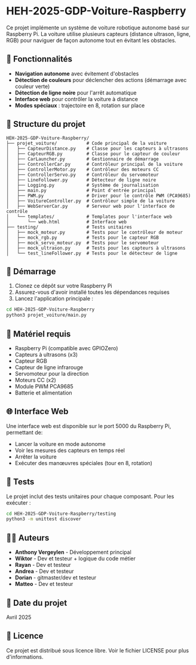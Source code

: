 # HEH-2025-GDP-Voiture-Raspberry

Ce projet implémente un système de voiture robotique autonome basé sur Raspberry Pi. La voiture utilise plusieurs capteurs (distance ultrason, ligne, RGB) pour naviguer de façon autonome tout en évitant les obstacles.

## 🚗 Fonctionnalités

- **Navigation autonome** avec évitement d'obstacles
- **Détection de couleurs** pour déclencher des actions (démarrage avec couleur verte)
- **Détection de ligne noire** pour l'arrêt automatique
- **Interface web** pour contrôler la voiture à distance
- **Modes spéciaux** : trajectoire en 8, rotation sur place

## 📂 Structure du projet

```
HEH-2025-GDP-Voiture-Raspberry/
├── projet_voiture/           # Code principal de la voiture
│   ├── CapteurDistance.py    # Classe pour les capteurs à ultrasons
│   ├── CapteurRGB.py         # Classe pour le capteur de couleur
│   ├── CarLauncher.py        # Gestionnaire de démarrage
│   ├── ControllerCar.py      # Contrôleur principal de la voiture
│   ├── ControllerMotor.py    # Contrôleur des moteurs CC
│   ├── ControllerServo.py    # Contrôleur du servomoteur
│   ├── LineFollower.py       # Détecteur de ligne noire
│   ├── Logging.py            # Système de journalisation
│   ├── main.py               # Point d'entrée principal
│   ├── PWM.py                # Driver pour le contrôle PWM (PCA9685)
│   ├── VoitureController.py  # Contrôleur simple de la voiture
│   ├── WebServerCar.py       # Serveur web pour l'interface de contrôle
│   └── templates/            # Templates pour l'interface web
│       └── web.html          # Interface web
├── testing/                  # Tests unitaires
│   ├── mock_moteur.py        # Tests pour le contrôleur de moteur
│   ├── mock_rgb.py           # Tests pour le capteur RGB
│   ├── mock_servo_moteur.py  # Tests pour le servomoteur
│   ├── mock_ultrason.py      # Tests pour les capteurs à ultrasons
│   └── test_lineFollower.py  # Tests pour le détecteur de ligne
```

## 🏁 Démarrage

1. Clonez ce dépôt sur votre Raspberry Pi
2. Assurez-vous d'avoir installé toutes les dépendances requises
3. Lancez l'application principale :

```bash
cd HEH-2025-GDP-Voiture-Raspberry
python3 projet_voiture/main.py
```

## 🔌 Matériel requis

- Raspberry Pi (compatible avec GPIOZero)
- Capteurs à ultrasons (x3)
- Capteur RGB
- Capteur de ligne infrarouge
- Servomoteur pour la direction
- Moteurs CC (x2)
- Module PWM PCA9685
- Batterie et alimentation

## 🌐 Interface Web

Une interface web est disponible sur le port 5000 du Raspberry Pi, permettant de:
- Lancer la voiture en mode autonome
- Voir les mesures des capteurs en temps réel
- Arrêter la voiture
- Exécuter des manœuvres spéciales (tour en 8, rotation)

## 🧪 Tests

Le projet inclut des tests unitaires pour chaque composant. Pour les exécuter :

```bash
cd HEH-2025-GDP-Voiture-Raspberry/testing
python3 -m unittest discover
```

## 👨‍💻 Auteurs

- **Anthony Vergeylen** - Développement principal
- **Wiktor** - Dev et testeur + logique du code métier
- **Rayan** - Dev et testeur 
- **Andrea** - Dev et testeur
- **Dorian** - gitmaster/dev et testeur
- **Matteo** - Dev et testeur

## 📅 Date du projet

Avril 2025

## 📄 Licence

Ce projet est distribué sous licence libre. Voir le fichier LICENSE pour plus d'informations.

